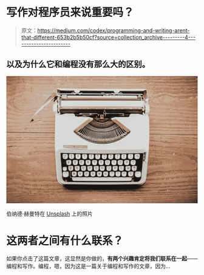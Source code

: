 # 写作对程序员来说重要吗？

> 原文：<https://medium.com/codex/programming-and-writing-arent-that-different-653b2b5b50cf?source=collection_archive---------4----------------------->

## 以及为什么它和编程没有那么大的区别。

![](img/9ab13fdf72e2e466e1e9edf946015a45.png)

伯纳德·赫曼特在 [Unsplash](https://unsplash.com?utm_source=medium&utm_medium=referral) 上的照片

# 这两者之间有什么联系？

如果你点击了这篇文章，这显然是你做的，**有两个兴趣肯定将我们联系在一起**——编程和写作。编程，嗯，因为这是一篇关于编程和写作的文章，因为…